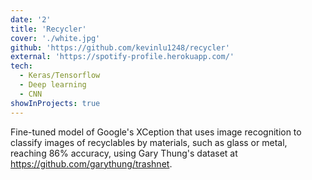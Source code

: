 ```yaml
---
date: '2'
title: 'Recycler'
cover: './white.jpg'
github: 'https://github.com/kevinlu1248/recycler'
external: 'https://spotify-profile.herokuapp.com/'
tech:
  - Keras/Tensorflow
  - Deep learning
  - CNN
showInProjects: true
---
```


Fine-tuned model of Google's XCeption that uses image recognition to classify images of recyclables by materials, such as glass or metal, reaching 86% accuracy, using Gary Thung's dataset at https://github.com/garythung/trashnet.
